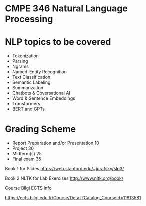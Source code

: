 # CMPE 346 Natural Language Processing

# NLP topics to be covered

* Tokenization
* Parsing
* Ngrams
* Named-Entity Recognition
* Text Classification
* Semantic Labeling
* Summarizaiton
* Chatbots & Coversational AI 
* Word & Sentence Embeddings
* Transformers
* BERT and GPTs


# Grading Scheme

* Report Preparation and/or Presentation	10
* Project		30
* Midterm(s)	25
* Final exam	35

Book 1 for  Slides 
https://web.stanford.edu/~jurafsky/slp3/

Book 2 NLTK  for Lab Exercises
http://www.nltk.org/book/



Course Bilgi ECTS info

https://ects.bilgi.edu.tr/Course/Detail?Catalog_CourseId=11813581
